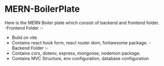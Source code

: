 # MERN-BoilerPlate
Here is the MERN Boiler plate which consist of backend and frontend folder.
 -Frontend Folder :- 
   - Build on vite
   - Contains react hook form, react router dom, fontawsome package.
 -Backend Folder :-
   - Contains cors, dotenv, express, mongoose, nodemon package.
   - Contains MVC Structure, env configuration, database configuration
